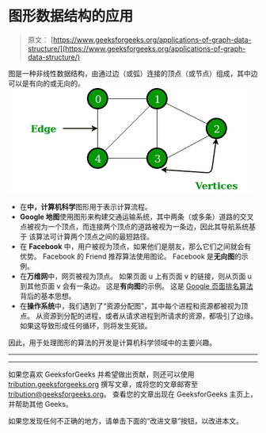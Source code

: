 # 图形数据结构的应用

> 原文： [https://www.geeksforgeeks.org/applications-of-graph-data-structure/](https://www.geeksforgeeks.org/applications-of-graph-data-structure/)

图是一种非线性数据结构，由通过边（或弧）连接的顶点（或节点）组成，其中边可以是有向的或无向的。
![](img/188b73e8769b25bf88ff62af8e5d9699.png)

*   在**中，计算机科学**图形用于表示计算流程。
*   **Google 地图**使用图形来构建交通运输系统，其中两条（或多条）道路的交叉点被视为一个顶点，而连接两个顶点的道路被视为一条边，因此其导航系统基于 该算法可计算两个顶点之间的最短路径。
*   在 **Facebook** 中，用户被视为顶点，如果他们是朋友，那么它们之间就会有优势。 Facebook 的 Friend 推荐算法使用图论。 Facebook 是**无向图**的示例。
*   在**万维网**中，网页被视为顶点。 如果页面 u 上有页面 v 的链接，则从页面 u 到其他页面 v 会有一条边。 这是**有向图**的示例。 这是 [Google 页面排名算法](https://www.geeksforgeeks.org/page-rank-algorithm-implementation/)背后的基本思想。
*   在**操作系统**中，我们遇到了“资源分配图”，其中每个进程和资源都被视为顶点。 从资源到分配的进程，或者从请求进程到所请求的资源，都吸引了边缘。 如果这导致形成任何循环，则将发生死锁。

因此，用于处理图形的算法的开发是计算机科学领域中的主要兴趣。



* * *

* * *

如果您喜欢 GeeksforGeeks 并希望做出贡献，则还可以使用 [tribution.geeksforgeeks.org](https://contribute.geeksforgeeks.org/) 撰写文章，或将您的文章邮寄至 tribution@geeksforgeeks.org。 查看您的文章出现在 GeeksforGeeks 主页上，并帮助其他 Geeks。

如果您发现任何不正确的地方，请单击下面的“改进文章”按钮，以改进本文。